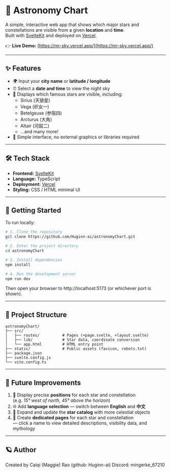 # 🌠 Astronomy Chart

A simple, interactive web app that shows which major stars and constellations are visible from a given **location** and **time**.  
Built with [SvelteKit](https://kit.svelte.dev/) and deployed on [Vercel](https://vercel.com).

👉 **Live Demo:** [https://mr-sky.vercel.app/](https://mr-sky.vercel.app/)

---

## ✨ Features

- 🌍 Input your **city name** or **latitude / longitude**  
- ⏰ Select a **date and time** to view the night sky  
- 🌌 Displays which famous stars are visible, including:
  - Sirius (天狼星)
  - Vega (织女一)
  - Betelgeuse (参宿四)
  - Arcturus (大角)
  - Altair (河鼓二)
  - ...and many more!
- 🎯 Simple interface, no external graphics or libraries required

---

## 🛠️ Tech Stack

- **Frontend:** [SvelteKit](https://kit.svelte.dev/)
- **Language:** TypeScript
- **Deployment:** [Vercel](https://vercel.com)
- **Styling:** CSS / HTML minimal UI

---

## 🚀 Getting Started

To run locally:

```bash
# 1. Clone the repository
git clone https://github.com/Huginn-ai/astronomyChart.git

# 2. Enter the project directory
cd astronomyChart

# 3. Install dependencies
npm install

# 4. Run the development server
npm run dev
```
Then open your browser to http://localhost:5173 (or whichever port is shown).

---

## 🧭 Project Structure
```
astronomyChart/
├── src/
│   ├── routes/          # Pages (+page.svelte, +layout.svelte)
│   ├── lib/             # Star data, coordinate conversion
│   └── app.html         # HTML entry point
├── static/              # Public assets (favicon, robots.txt)
├── package.json
├── svelte.config.js
└── vite.config.ts
```
---

## 🌙 Future Improvements

1. 📍 Display precise **positions** for each star and constellation  
   (e.g. *15° west of north, 45° above the horizon*)  
2. 🌐 Add **language selection** — switch between **English** and **中文**  
3. 🌌 Expand and update the **star catalog** with more celestial objects  
4. 🔗 Create **dedicated pages** for each star and constellation  
   — click a name to view detailed descriptions, visibility data, and mythology


---

## 🪐 Author
Created by Caiqi (Maggie) Rao (github: Huginn-ai)
Discord: mingerke_67210
